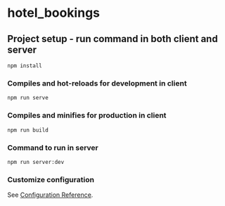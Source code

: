 # hotel_bookings

## Project setup - run command in both client and server
```
npm install
```

### Compiles and hot-reloads for development in client
```
npm run serve
```

### Compiles and minifies for production in client
```
npm run build
```

### Command to run in server
```
npm run server:dev
```

### Customize configuration
See [Configuration Reference](https://cli.vuejs.org/config/).
